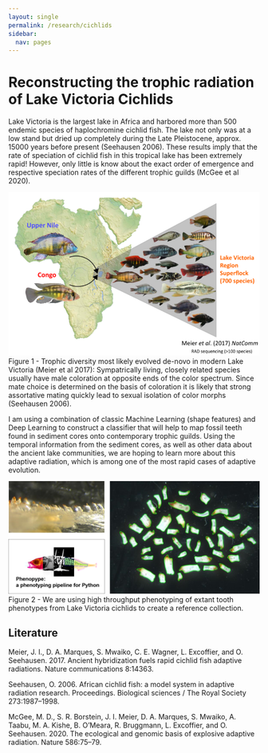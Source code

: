 ```yaml
---
layout: single
permalink: /research/cichlids
sidebar:
  nav: pages
---
```

# Reconstructing the trophic radiation of Lake Victoria Cichlids

Lake Victoria is the largest lake in Africa and harbored more than 500 endemic species of haplochromine cichlid fish. The lake not only was at a low stand but dried up completely during the Late Pleistocene, approx. 15000 years before present (Seehausen 2006). These results imply that the rate of speciation of cichlid fish in this tropical lake has been extremely rapid! However, only little is know about the exact order of emergence and respective speciation rates of the different trophic guilds (McGee et al 2020).

<div class="res-center">
<div class="res-container">
<img class="res-img" src="/assets/images/cichlids_LV.png">
<div class="res-caption">
Figure 1 - Trophic diversity most likely evolved de-novo in modern Lake Victoria (Meier et al 2017): Sympatrically living, closely related species usually have male coloration at opposite ends of the color spectrum. Since mate choice is determined on the basis of coloration it is likely that strong assortative mating quickly lead to sexual isolation of color morphs (Seehausen 2006).
</div>
</div>
</div>

I am using a combination of classic Machine Learning (shape features) and Deep Learning to construct a classifier that will help to map fossil teeth found in sediment cores onto contemporary trophic guilds. Using the temporal information from the sediment cores, as well as other data about the ancient lake communities, we are hoping to learn more about this adaptive radiation, which is among one of the most rapid cases of adaptive evolution.

<div class="res-center">
<div class="res-container">
<img class="res-img" src="/assets/images/cichlid_teeth.png">
<div class="res-caption">
Figure 2 - We are using high throughput phenotyping of extant tooth phenotypes from Lake Victoria cichlids to create a reference collection.
</div>
</div>
</div>

## Literature 

Meier, J. I., D. A. Marques, S. Mwaiko, C. E. Wagner, L. Excoffier, and O. Seehausen. 2017. Ancient hybridization fuels rapid cichlid fish adaptive radiations. Nature communications 8:14363.

Seehausen, O. 2006. African cichlid fish: a model system in adaptive radiation research. Proceedings. Biological sciences / The Royal Society 273:1987–1998.

McGee, M. D., S. R. Borstein, J. I. Meier, D. A. Marques, S. Mwaiko, A. Taabu, M. A. Kishe, B. O’Meara, R. Bruggmann, L. Excoffier, and O. Seehausen. 2020. The ecological and genomic basis of explosive adaptive radiation. Nature 586:75–79.